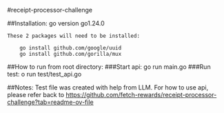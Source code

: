 #receipt-processor-challenge

##Installation:
        go version go1.24.0

    These 2 packages will need to be installed:

        go install github.com/google/uuid
        go install github.com/gorilla/mux

##How to run from root directory:
    ###Start api:
        go run main.go
    ###Run test:
        o run test/test_api.go

##Notes:
    Test file was created with help from LLM.
    For how to use api, please refer back to https://github.com/fetch-rewards/receipt-processor-challenge?tab=readme-ov-file